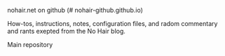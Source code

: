 nohair.net on github (# nohair-github.github.io)

How-tos, instructions, notes, configuration files, and radom commentary and rants exepted from the No Hair blog.

Main repository


